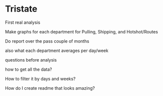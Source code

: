 # Tristate
 
First real analysis 

Make graphs for each department for Pulling, Shipping, and Hotshot/Routes

Do report over the pass couple of months

also what each department averages per day/week

questions before analysis

how to get all the data?

How to filter it by days and weeks?

How do I create readme that looks amazing?